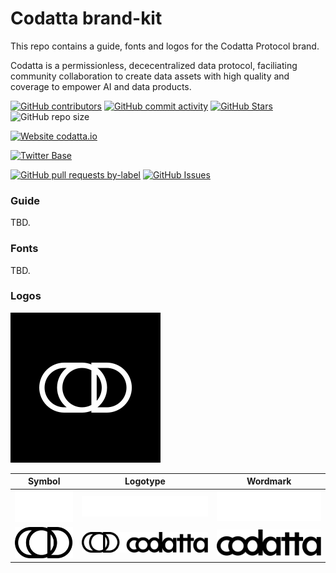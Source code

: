<!-- ![codatta](logo.webp) -->

# Codatta brand-kit

This repo contains a guide, fonts and logos for the Codatta Protocol brand.

Codatta is a permissionless, dececentralized data protocol, faciliating community collaboration to create data assets with high quality and coverage to empower AI and data products.

<!-- Badge row 1 - status -->
[![GitHub contributors](https://img.shields.io/github/contributors/codatta/brand-kit)](https://github.com/codatta/brand-kit/graphs/contributors)
[![GitHub commit activity](https://img.shields.io/github/commit-activity/w/codatta/brand-kit)](https://github.com/codatta/brand-kit/graphs/contributors)
[![GitHub Stars](https://img.shields.io/github/stars/codatta/brand-kit.svg)](https://github.com/codatta/brand-kit/stargazers)
![GitHub repo size](https://img.shields.io/github/repo-size/codatta/brand-kit)

<!-- Badge row 2 - links and profiles -->
[![Website codatta.io](https://img.shields.io/website-up-down-green-red/https/codatta.io.svg)](https://codatta.io)
<!-- [![Blog](https://img.shields.io/badge/blog-up-green)](https://codatta.mirror.xyz/) -->
<!-- [![Docs](https://img.shields.io/badge/docs-up-green)](https://docs.codatta.io/) -->
[![Twitter Base](https://img.shields.io/twitter/follow/codatta?style=social)](https://twitter.com/codatta_io)

<!-- Badge row 3 - detailed status -->
[![GitHub pull requests by-label](https://img.shields.io/github/issues-pr-raw/codatta/brand-kit)](https://github.com/codatta/brand-kit/pulls)
[![GitHub Issues](https://img.shields.io/github/issues-raw/codatta/brand-kit.svg)](https://github.com/codatta/brand-kit/issues)

### Guide

TBD.

### Fonts

TBD.

### Logos

![InProduct](logo/in-product/Codatta_BlackBG_White.svg)


| Symbol                                                   | Logotype                                                           | Wordmark                                                       |
| -------------------------------------------------------- | ------------------------------------------------------------------ | -------------------------------------------------------------- |
| ![SymbolWhite](logo/symbol/Codatta_Symbol_White.png)     | ![LogotypeWhite](logo/logotype/Codatta_Logotype_White.png)     | ![WordmarkWhite](logo/wordmark/Codatta_Wordmark_White.png)     |
| ![SymbolBlack](logo/symbol/Codatta_Symbol_Black.png) | ![LogotypeBlack](logo/logotype/Codatta_Logotype_Black.png) | ![WordmarkBlack](logo/wordmark/Codatta_Wordmark_Black.png) |
